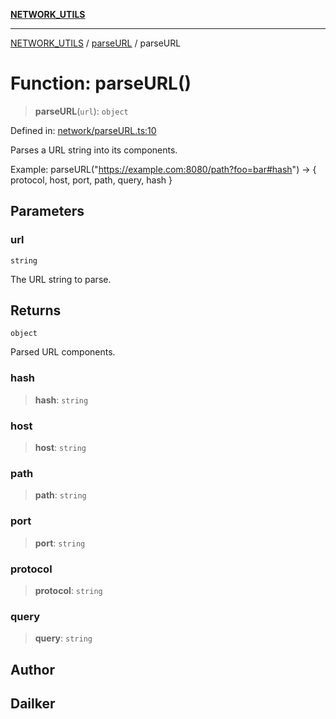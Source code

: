 [**NETWORK_UTILS**](../../README.md)

***

[NETWORK_UTILS](../../README.md) / [parseURL](../README.md) / parseURL

# Function: parseURL()

> **parseURL**(`url`): `object`

Defined in: [network/parseURL.ts:10](https://github.com/dailker/everyutil-js/blob/7799f3f003cb23f425be3f1c83c38483e2648188/src/network/parseURL.ts#L10)

Parses a URL string into its components.

Example: parseURL("https://example.com:8080/path?foo=bar#hash") → { protocol, host, port, path, query, hash }

## Parameters

### url

`string`

The URL string to parse.

## Returns

`object`

Parsed URL components.

### hash

> **hash**: `string`

### host

> **host**: `string`

### path

> **path**: `string`

### port

> **port**: `string`

### protocol

> **protocol**: `string`

### query

> **query**: `string`

## Author

## Dailker
